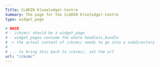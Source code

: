```yaml
---
Title: CLARIN K(nowledge)-Centre
Summary: The page for the CLARIN K(noledge)-Centre
type: widget_page

# HACK:
# - /ckcmc/ should be a widget_page
# - widget_pages consume the whole headless_bundle
# -> the actual content of /ckcmc/ needs to go into a subdirectory
#
# ... to bring this back to /ckcmc/, set the url
url: "/ckcmc"
---
```

